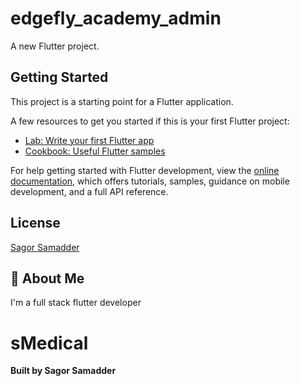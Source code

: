 # edgefly_academy_admin

A new Flutter project.

## Getting Started

This project is a starting point for a Flutter application.

A few resources to get you started if this is your first Flutter project:

- [Lab: Write your first Flutter app](https://docs.flutter.dev/get-started/codelab)
- [Cookbook: Useful Flutter samples](https://docs.flutter.dev/cookbook)

For help getting started with Flutter development, view the
[online documentation](https://docs.flutter.dev/), which offers tutorials,
samples, guidance on mobile development, and a full API reference.

## License
[Sagor Samadder](https://github.com/SagorSamadder)


## 🚀 About Me
I'm a full stack flutter developer


# sMedical  
**Built by Sagor Samadder**
